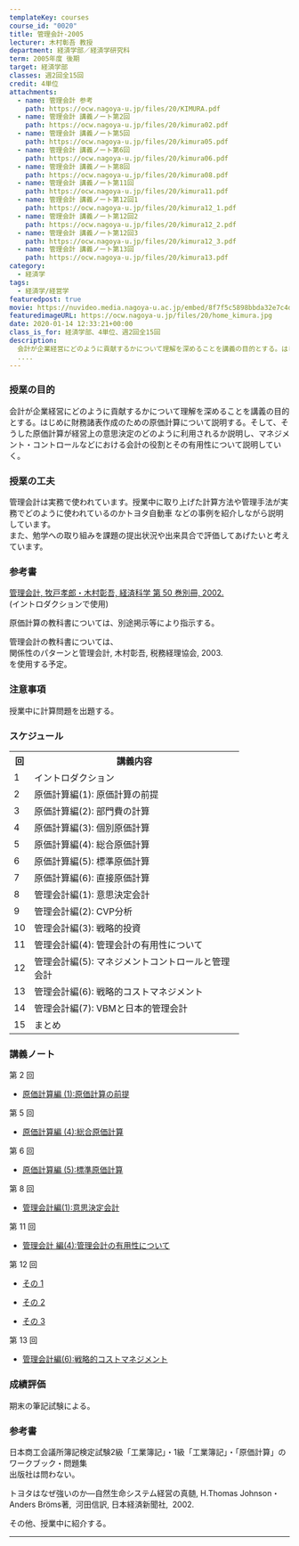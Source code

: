 ```yaml
---
templateKey: courses
course_id: "0020"
title: 管理会計-2005
lecturer: 木村彰吾 教授
department: 経済学部／経済学研究科
term: 2005年度 後期
target: 経済学部
classes: 週2回全15回
credit: 4単位
attachments:
  - name: 管理会計 参考
    path: https://ocw.nagoya-u.jp/files/20/KIMURA.pdf
  - name: 管理会計 講義ノート第2回
    path: https://ocw.nagoya-u.jp/files/20/kimura02.pdf
  - name: 管理会計 講義ノート第5回
    path: https://ocw.nagoya-u.jp/files/20/kimura05.pdf
  - name: 管理会計 講義ノート第6回
    path: https://ocw.nagoya-u.jp/files/20/kimura06.pdf
  - name: 管理会計 講義ノート第8回
    path: https://ocw.nagoya-u.jp/files/20/kimura08.pdf
  - name: 管理会計 講義ノート第11回
    path: https://ocw.nagoya-u.jp/files/20/kimura11.pdf
  - name: 管理会計 講義ノート第12回1
    path: https://ocw.nagoya-u.jp/files/20/kimura12_1.pdf
  - name: 管理会計 講義ノート第12回2
    path: https://ocw.nagoya-u.jp/files/20/kimura12_2.pdf
  - name: 管理会計 講義ノート第12回3
    path: https://ocw.nagoya-u.jp/files/20/kimura12_3.pdf
  - name: 管理会計 講義ノート第13回
    path: https://ocw.nagoya-u.jp/files/20/kimura13.pdf
category:
  - 経済学
tags:
  - 経済学/経営学
featuredpost: true
movie: https://nuvideo.media.nagoya-u.ac.jp/embed/8f7f5c5898bbda32e7c4d49c865e1f4f6eaddddc
featuredimageURL: https://ocw.nagoya-u.jp/files/20/home_kimura.jpg
date: 2020-01-14 12:33:21+00:00
class_is_for: 経済学部、4単位、週2回全15回
description:
  会計が企業経営にどのように貢献するかについて理解を深めることを講義の目的とする。はじめに財務諸表作成のための原価計算について説明する。そして、そうした原価計算が経営上の意思決定のどのように利用されるか説明し、マネジメント・コントロールなどにおける会計の役割とその有用性について説明していく。
  ....
---
```


### 授業の目的

会計が企業経営にどのように貢献するかについて理解を深めることを講義の目的とする。はじめに財務諸表作成のための原価計算について説明する。そして、そうした原価計算が経営上の意思決定のどのように利用されるか説明し、マネジメント・コントロールなどにおける会計の役割とその有用性について説明していく。

### 授業の工夫

管理会計は実務で使われています。授業中に取り上げた計算方法や管理手法が実務でどのように使われているのかトヨタ自動車 などの事例を紹介しながら説明しています。  
また、勉学への取り組みを課題の提出状況や出来具合で評価してあげたいと考えています。

### 参考書

[管理会計, 牧戸孝郎・木村彰吾, 経済科学 第 50 巻別冊, 2002.](https://ocw.nagoya-u.jp/files/20/KIMURA.pdf)  
(イントロダクションで使用)

原価計算の教科書については、別途掲示等により指示する。

管理会計の教科書については、  
関係性のパターンと管理会計, 木村彰吾, 税務経理協会, 2003.  
を使用する予定。

### 注意事項

授業中に計算問題を出題する。

<h3>スケジュール</h3>
<table width="455" class="basic">
<tbody>
<tr>
  <th nowrap="nowrap" class="center" width="20">回</th>
  <th class="center" width="360">講義内容</th>
</tr>
<tr>
  <td nowrap="nowrap" class="center" width="20">1</td>
  <td class="left" width="360">イントロダクション</td>
</tr>
<tr>
  <td nowrap="nowrap" class="center" width="20">2</td>
  <td class="left" width="360">原価計算編(1):
原価計算の前提</td>
</tr>
<tr>
  <td nowrap="nowrap" class="center" width="20">3</td>
  <td class="left" width="360">原価計算編(2):
部門費の計算</td>
</tr>
<tr>
  <td nowrap="nowrap" class="center" width="20">4</td>
  <td class="left" width="360">原価計算編(3):
個別原価計算</td>
</tr>
<tr>
  <td nowrap="nowrap" class="center" width="20">5</td>
  <td class="left" width="360">原価計算編(4):
総合原価計算</td>
</tr>
<tr>
  <td nowrap="nowrap" class="center" width="20">6</td>
  <td class="left" width="360">原価計算編(5):
標準原価計算</td>
</tr>
<tr>
  <td nowrap="nowrap" class="center" width="20">7</td>
  <td class="left" width="360">原価計算編(6):
直接原価計算</td>
</tr>
<tr>
  <td nowrap="nowrap" class="center" width="20">8</td>
  <td class="left" width="360">管理会計編(1):
意思決定会計</td>
</tr>
<tr>
  <td nowrap="nowrap" class="center" width="20">9</td>
  <td class="left" width="360">管理会計編(2):
CVP分析</td>
</tr>
<tr>
  <td nowrap="nowrap" class="center" width="20">10</td>
  <td class="left" width="360">管理会計編(3):
戦略的投資</td>
</tr>
<tr>
  <td nowrap="nowrap" class="center" width="20">11</td>
  <td class="left" width="360">管理会計編(4):
管理会計の有用性について</td>
</tr>
<tr>
  <td nowrap="nowrap" class="center" width="20">12</td>
  <td class="left" width="360">管理会計編(5):
マネジメントコントロールと管理会計</td>
</tr>
<tr>
  <td nowrap="nowrap" class="center" width="20">13</td>
  <td class="left" width="360">管理会計編(6):
戦略的コストマネジメント</td>
</tr>
<tr>
  <td nowrap="nowrap" class="center" width="20">14</td>
  <td class="left" width="360">管理会計編(7):
VBMと日本的管理会計</td>
</tr>
<tr>
  <td nowrap="nowrap" class="center" width="20">15</td>
  <td class="left" width="360">まとめ</td>
</tr>
</tbody>
</table>

### 講義ノート

第 2 回

- [原価計算編 (1):原価計算の前提](https://ocw.nagoya-u.jp/files/20/kimura02.pdf)

第 5 回

- [原価計算編 (4):総合原価計算](https://ocw.nagoya-u.jp/files/20/kimura05.pdf)

第 6 回

- [原価計算編 (5):標準原価計算](https://ocw.nagoya-u.jp/files/20/kimura06.pdf)

第 8 回

- [管理会計編(1):意思決定会計](https://ocw.nagoya-u.jp/files/20/kimura08.pdf)

第 11 回

- [管理会計 編(4):管理会計の有用性について](https://ocw.nagoya-u.jp/files/20/kimura11.pdf)

第 12 回

- [その 1](https://ocw.nagoya-u.jp/files/20/kimura12_1.pdf)

- [その 2](https://ocw.nagoya-u.jp/files/20/kimura12_2.pdf)

- [その 3](https://ocw.nagoya-u.jp/files/20/kimura12_3.pdf)

第 13 回

- [管理会計編(6):戦略的コストマネジメント](https://ocw.nagoya-u.jp/files/20/kimura13.pdf)

### 成績評価

期末の筆記試験による。

<h3>参考書</h3>
<p>日本商工会議所簿記検定試験2級「工業簿記」・1級「工業簿記」・「原価計算」のワークブック・問題集<br>
出版社は問わない。</p>

<p>トヨタはなぜ強いのか—自然生命システム経営の真髄,&nbsp;H.Thomas&nbsp;Johnson・
Anders&nbsp;Br&#246;ms著, &nbsp;河田信訳,&nbsp;日本経済新聞社, &nbsp;2002.</p>
<p>その他、授業中に紹介する。</p>

---
